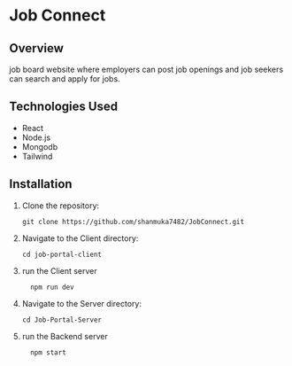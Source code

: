 # Job Connect
## Overview
  job board website where employers can post job openings and job seekers can
  search and apply for jobs.
## Technologies Used
  - React
  - Node.js
  - Mongodb
  - Tailwind
## Installation
1. Clone the repository:
   ```
   git clone https://github.com/shanmuka7482/JobConnect.git
   ```
2. Navigate to the Client directory:
   ```
   cd job-portal-client
   ```
3. run the Client server
   ```
     npm run dev
   ```
4. Navigate to the Server directory:
   ```
   cd Job-Portal-Server
   ```
5. run the Backend server
   ```
     npm start
   ```
